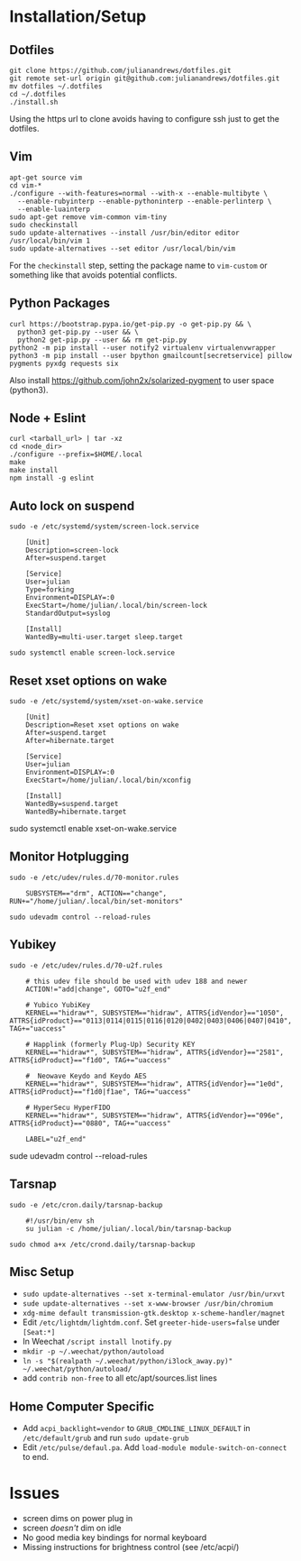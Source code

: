Installation/Setup
========================

Dotfiles
--------

    git clone https://github.com/julianandrews/dotfiles.git
    git remote set-url origin git@github.com:julianandrews/dotfiles.git
    mv dotfiles ~/.dotfiles
    cd ~/.dotfiles
    ./install.sh

Using the https url to clone avoids having to configure ssh just to get the
dotfiles.

Vim
---

    apt-get source vim
    cd vim-*
    ./configure --with-features=normal --with-x --enable-multibyte \
      --enable-rubyinterp --enable-pythoninterp --enable-perlinterp \
      --enable-luainterp
    sudo apt-get remove vim-common vim-tiny
    sudo checkinstall
    sudo update-alternatives --install /usr/bin/editor editor /usr/local/bin/vim 1
    sudo update-alternatives --set editor /usr/local/bin/vim

For the `checkinstall` step, setting the package name to `vim-custom` or
something like that avoids potential conflicts.

Python Packages
---------------

    curl https://bootstrap.pypa.io/get-pip.py -o get-pip.py && \
      python3 get-pip.py --user && \
      python2 get-pip.py --user && rm get-pip.py
    python2 -m pip install --user notify2 virtualenv virtualenvwrapper
    python3 -m pip install --user bpython gmailcount[secretservice] pillow pygments pyxdg requests six

Also install https://github.com/john2x/solarized-pygment to user space (python3).

Node + Eslint
-------------

    curl <tarball_url> | tar -xz
    cd <node_dir>
    ./configure --prefix=$HOME/.local
    make
    make install
    npm install -g eslint

Auto lock on suspend
------------------

    sudo -e /etc/systemd/system/screen-lock.service

        [Unit]
        Description=screen-lock
        After=suspend.target

        [Service]
        User=julian
        Type=forking
        Environment=DISPLAY=:0
        ExecStart=/home/julian/.local/bin/screen-lock
        StandardOutput=syslog

        [Install]
        WantedBy=multi-user.target sleep.target

    sudo systemctl enable screen-lock.service

Reset xset options on wake
--------------------------

    sudo -e /etc/systemd/system/xset-on-wake.service

        [Unit]
        Description=Reset xset options on wake
        After=suspend.target
        After=hibernate.target

        [Service]
        User=julian
        Environment=DISPLAY=:0
        ExecStart=/home/julian/.local/bin/xconfig

        [Install]
        WantedBy=suspend.target
        WantedBy=hibernate.target

  sudo systemctl enable xset-on-wake.service

Monitor Hotplugging
-------------------

    sudo -e /etc/udev/rules.d/70-monitor.rules

        SUBSYSTEM=="drm", ACTION=="change", RUN+="/home/julian/.local/bin/set-monitors"

    sudo udevadm control --reload-rules

Yubikey
-------

    sudo -e /etc/udev/rules.d/70-u2f.rules

        # this udev file should be used with udev 188 and newer
        ACTION!="add|change", GOTO="u2f_end"

        # Yubico YubiKey
        KERNEL=="hidraw*", SUBSYSTEM=="hidraw", ATTRS{idVendor}=="1050", ATTRS{idProduct}=="0113|0114|0115|0116|0120|0402|0403|0406|0407|0410", TAG+="uaccess"

        # Happlink (formerly Plug-Up) Security KEY
        KERNEL=="hidraw*", SUBSYSTEM=="hidraw", ATTRS{idVendor}=="2581", ATTRS{idProduct}=="f1d0", TAG+="uaccess"

        #  Neowave Keydo and Keydo AES
        KERNEL=="hidraw*", SUBSYSTEM=="hidraw", ATTRS{idVendor}=="1e0d", ATTRS{idProduct}=="f1d0|f1ae", TAG+="uaccess"

        # HyperSecu HyperFIDO
        KERNEL=="hidraw*", SUBSYSTEM=="hidraw", ATTRS{idVendor}=="096e", ATTRS{idProduct}=="0880", TAG+="uaccess"

        LABEL="u2f_end"

  sude udevadm control --reload-rules

Tarsnap
-------

    sudo -e /etc/cron.daily/tarsnap-backup

        #!/usr/bin/env sh
        su julian -c /home/julian/.local/bin/tarsnap-backup

    sudo chmod a+x /etc/crond.daily/tarsnap-backup

Misc Setup
----------
* `sudo update-alternatives --set x-terminal-emulator /usr/bin/urxvt`
* `sude update-alternatives --set x-www-browser /usr/bin/chromium`
* `xdg-mime default transmission-gtk.desktop x-scheme-handler/magnet`
* Edit `/etc/lightdm/lightdm.conf`. Set `greeter-hide-users=false` under `[Seat:*]`
* In Weechat `/script install lnotify.py`
* `mkdir -p ~/.weechat/python/autoload`
* `ln -s "$(realpath ~/.weechat/python/i3lock_away.py)" ~/.weechat/python/autoload/`
* add `contrib non-free` to all etc/apt/sources.list lines

Home Computer Specific
----------------------
* Add `acpi_backlight=vendor` to `GRUB_CMDLINE_LINUX_DEFAULT` in
  `/etc/default/grub` and run `sudo update-grub`
* Edit `/etc/pulse/defaul.pa`. Add `load-module module-switch-on-connect` to end.

Issues
======
* screen dims on power plug in
* screen *doesn't* dim on idle
* No good media key bindings for normal keyboard
* Missing instructions for brightness control (see /etc/acpi/)

